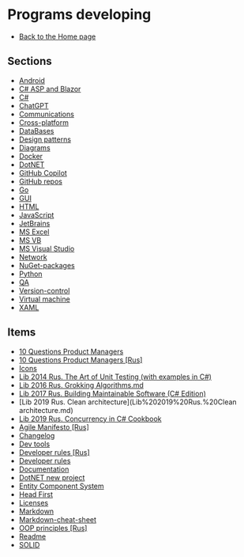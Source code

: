 # Programs developing

- [Back to the Home page](../README.md)

## Sections
- [Android](Android/README.md)
- [C# ASP and Blazor](C%23%20ASP%20and%20Blazor/README.md)
- [C#](C%23/README.md)
- [ChatGPT](ChatGPT/README.md)
- [Communications](Communications/README.md)
- [Cross-platform](Cross-platform/README.md)
- [DataBases](DataBases/README.md)
- [Design patterns](Design%20patterns/README.md)
- [Diagrams](Diagrams/README.md)
- [Docker](Docker/README.md)
- [DotNET](DotNET/README.md)
- [GitHub Copilot](GitHub%20Copilot/README.md)
- [GitHub repos](GitHub%20repos/README.md)
- [Go](Go/README.md)
- [GUI](GUI/README.md)
- [HTML](HTML/README.md)
- [JavaScript](JavaScript/README.md)
- [JetBrains](JetBrains/README.md)
- [MS Excel](MS%20Excel/README.md)
- [MS VB](MS%20VB/README.md)
- [MS Visual Studio](MS%20Visual%20Studio/README.md)
- [Network](Network/README.md)
- [NuGet-packages](NuGet-packages/README.md)
- [Python](Python/README.md)
- [QA](QA/README.md)
- [Version-control](Version-control/README.md)
- [Virtual machine](Virtual%20machine/README.md)
- [XAML](XAML/README.md)

## Items
- [10 Questions Product Managers](10%20Questions%20Product%20Managers.md)
- [10 Questions Product Managers [Rus]](10%20Questions%20Product%20Managers%20[Rus].md)
- [Icons](Icons.md)
- [Lib 2014 Rus. The Art of Unit Testing (with examples in C#)](Lib%202014%20Rus.%20The%20Art%20of%20Unit%20Testing%20(with%20examples%20in%20C%23).md)
- [Lib 2016 Rus. Grokking Algorithms.md](Lib%202016%20Rus.%20Grokking%20Algorithms.md)
- [Lib 2017 Rus. Building Maintainable Software (C# Edition)](Lib%202017%20Rus.%20Building%20Maintainable%20Software%20(C%23%20Edition).md)
- [Lib 2019 Rus. Clean architecture](Lib%202019%20Rus.%20Clean architecture.md)
- [Lib 2019 Rus. Concurrency in C# Cookbook](Lib%202019%20Rus.%20Concurrency%20in%20C%23%20Cookbook.md)
- [Agile Manifesto [Rus]](Agile%20Manifesto%20[Rus].md)
- [Changelog](Changelog.md)
- [Dev tools](Dev%20tools.md)
- [Developer rules [Rus]](Developer%20rules%20[Rus].md)
- [Developer rules](Developer%20rules.md)
- [Documentation](Documentation.md)
- [DotNET new project](DotNET%20new%20project.md)
- [Entity Component System](Entity%20Component%20System.md)
- [Head First](Head%20First.md)
- [Licenses](Licenses.md)
- [Markdown](Markdown.md)
- [Markdown-cheat-sheet](Markdown-cheat-sheet.md)
- [OOP principles [Rus]](OOP%20principles%20[Rus].md)
- [Readme](Readme.md)
- [SOLID](SOLID.md)
